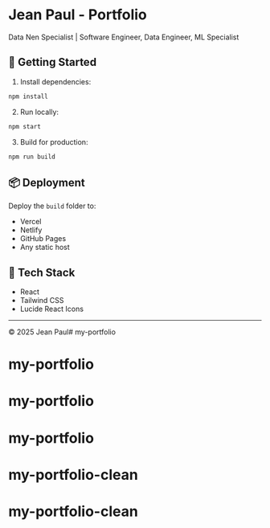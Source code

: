 # Jean Paul - Portfolio

Data Nen Specialist | Software Engineer, Data Engineer, ML Specialist

## 🚀 Getting Started

1. Install dependencies:
```bash
npm install
```

2. Run locally:
```bash
npm start
```

3. Build for production:
```bash
npm run build
```

## 📦 Deployment

Deploy the `build` folder to:
- Vercel
- Netlify
- GitHub Pages
- Any static host

## 🎨 Tech Stack

- React
- Tailwind CSS
- Lucide React Icons

---

© 2025 Jean Paul# my-portfolio
# my-portfolio
# my-portfolio
# my-portfolio
# my-portfolio-clean
# my-portfolio-clean
